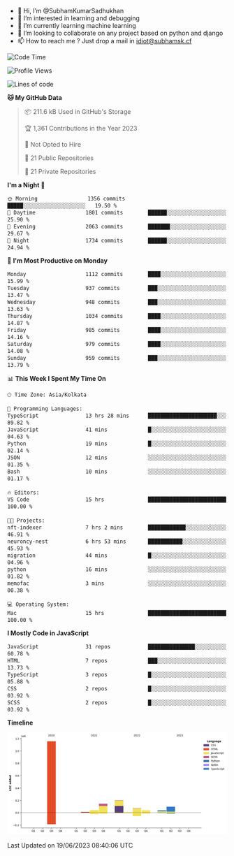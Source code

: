 - 👋 Hi, I’m @SubhamKumarSadhukhan
- 👀 I’m interested in learning and debugging
- 🌱 I’m currently learning machine learning
- 💞️ I’m looking to collaborate on any project based on python and django
- 📫 How to reach me ?
      Just drop a mail in idiot@subhamsk.cf

<!---
SubhamKumarSadhukhan/SubhamKumarSadhukhan is a ✨ special ✨ repository because its `README.md` (this file) appears on your GitHub profile.
You can click the Preview link to take a look at your changes.
--->


<!--START_SECTION:waka-->
![Code Time](http://img.shields.io/badge/Code%20Time-1%2C238%20hrs%2058%20mins-blue)

![Profile Views](http://img.shields.io/badge/Profile%20Views-11-blue)

![Lines of code](https://img.shields.io/badge/From%20Hello%20World%20I%27ve%20Written-1.8%20million%20lines%20of%20code-blue)

**🐱 My GitHub Data** 

> 📦 211.6 kB Used in GitHub's Storage 
 > 
> 🏆 1,361 Contributions in the Year 2023
 > 
> 🚫 Not Opted to Hire
 > 
> 📜 21 Public Repositories 
 > 
> 🔑 21 Private Repositories 
 > 
**I'm a Night 🦉** 

```text
🌞 Morning                1356 commits        █████░░░░░░░░░░░░░░░░░░░░   19.50 % 
🌆 Daytime                1801 commits        ██████░░░░░░░░░░░░░░░░░░░   25.90 % 
🌃 Evening                2063 commits        ███████░░░░░░░░░░░░░░░░░░   29.67 % 
🌙 Night                  1734 commits        ██████░░░░░░░░░░░░░░░░░░░   24.94 % 
```
📅 **I'm Most Productive on Monday** 

```text
Monday                   1112 commits        ████░░░░░░░░░░░░░░░░░░░░░   15.99 % 
Tuesday                  937 commits         ███░░░░░░░░░░░░░░░░░░░░░░   13.47 % 
Wednesday                948 commits         ███░░░░░░░░░░░░░░░░░░░░░░   13.63 % 
Thursday                 1034 commits        ████░░░░░░░░░░░░░░░░░░░░░   14.87 % 
Friday                   985 commits         ████░░░░░░░░░░░░░░░░░░░░░   14.16 % 
Saturday                 979 commits         ████░░░░░░░░░░░░░░░░░░░░░   14.08 % 
Sunday                   959 commits         ███░░░░░░░░░░░░░░░░░░░░░░   13.79 % 
```


📊 **This Week I Spent My Time On** 

```text
🕑︎ Time Zone: Asia/Kolkata

💬 Programming Languages: 
TypeScript               13 hrs 28 mins      ██████████████████████░░░   89.82 % 
JavaScript               41 mins             █░░░░░░░░░░░░░░░░░░░░░░░░   04.63 % 
Python                   19 mins             █░░░░░░░░░░░░░░░░░░░░░░░░   02.14 % 
JSON                     12 mins             ░░░░░░░░░░░░░░░░░░░░░░░░░   01.35 % 
Bash                     10 mins             ░░░░░░░░░░░░░░░░░░░░░░░░░   01.17 % 

🔥 Editors: 
VS Code                  15 hrs              █████████████████████████   100.00 % 

🐱‍💻 Projects: 
nft-indexer              7 hrs 2 mins        ████████████░░░░░░░░░░░░░   46.91 % 
neuroncy-nest            6 hrs 53 mins       ███████████░░░░░░░░░░░░░░   45.93 % 
migration                44 mins             █░░░░░░░░░░░░░░░░░░░░░░░░   04.96 % 
python                   16 mins             ░░░░░░░░░░░░░░░░░░░░░░░░░   01.82 % 
memofac                  3 mins              ░░░░░░░░░░░░░░░░░░░░░░░░░   00.38 % 

💻 Operating System: 
Mac                      15 hrs              █████████████████████████   100.00 % 
```

**I Mostly Code in JavaScript** 

```text
JavaScript               31 repos            ███████████████░░░░░░░░░░   60.78 % 
HTML                     7 repos             ███░░░░░░░░░░░░░░░░░░░░░░   13.73 % 
TypeScript               3 repos             █░░░░░░░░░░░░░░░░░░░░░░░░   05.88 % 
CSS                      2 repos             █░░░░░░░░░░░░░░░░░░░░░░░░   03.92 % 
SCSS                     2 repos             █░░░░░░░░░░░░░░░░░░░░░░░░   03.92 % 
```



**Timeline**

![Lines of Code chart](https://raw.githubusercontent.com/SubhamKumarSadhukhan/SubhamKumarSadhukhan/main/assets/bar_graph.png)


 Last Updated on 19/06/2023 08:40:06 UTC
<!--END_SECTION:waka-->

